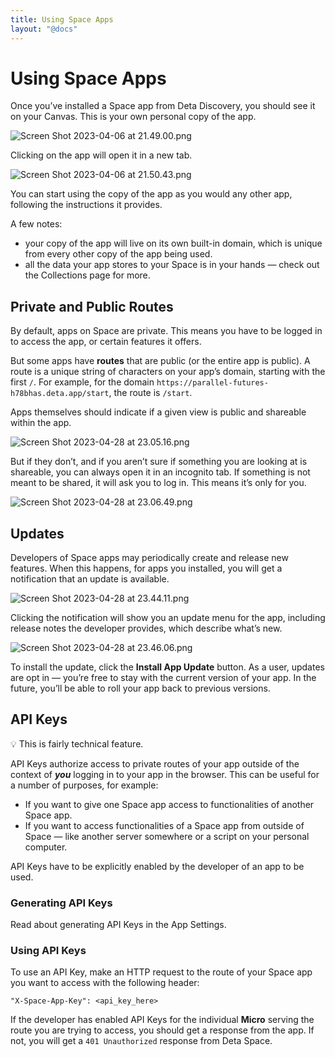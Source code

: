 ```yaml
---
title: Using Space Apps
layout: "@docs"
---
```


# Using Space Apps

Once you’ve installed a Space app from Deta Discovery, you should see it on your Canvas. This is your own personal copy of the app.

![Screen Shot 2023-04-06 at 21.49.00.png](Using%20Space%20Apps%203b698d1eb2754e1e93524f043f39adef/Screen_Shot_2023-04-06_at_21.49.00.png)

Clicking on the app will open it in a new tab.

![Screen Shot 2023-04-06 at 21.50.43.png](Using%20Space%20Apps%203b698d1eb2754e1e93524f043f39adef/Screen_Shot_2023-04-06_at_21.50.43.png)

You can start using the copy of the app as you would any other app, following the instructions it provides. 

A few notes:

- your copy of the app will live on its own built-in domain, which is unique from every other copy of the app being used.
- all the data your app stores to your Space is in your hands — check out the Collections page for more.

## Private and Public Routes

By default, apps on Space are private. This means you have to be logged in to access the app, or certain features it offers. 

But some apps have ************routes************ that are public (or the entire app is public). A route is a unique string of characters on your app’s domain, starting with the first `/`. For example, for the domain `https://parallel-futures-h78bhas.deta.app/start`, the route is `/start`.

Apps themselves should indicate if a given view is public and shareable within the app.

![Screen Shot 2023-04-28 at 23.05.16.png](Using%20Space%20Apps%203b698d1eb2754e1e93524f043f39adef/Screen_Shot_2023-04-28_at_23.05.16.png)

But if they don’t, and if you aren’t sure if something you are looking at is shareable, you can always open it in an incognito tab. If something is not meant to be shared, it will ask you to log in. This means it’s only for you.

![Screen Shot 2023-04-28 at 23.06.49.png](Using%20Space%20Apps%203b698d1eb2754e1e93524f043f39adef/Screen_Shot_2023-04-28_at_23.06.49.png)

## Updates

Developers of Space apps may periodically create and release new features. When this happens, for apps you installed, you will get a notification that an update is available.

![Screen Shot 2023-04-28 at 23.44.11.png](Using%20Space%20Apps%203b698d1eb2754e1e93524f043f39adef/Screen_Shot_2023-04-28_at_23.44.11.png)

Clicking the notification will show you an update menu for the app, including release notes the developer provides, which describe what’s new. 

![Screen Shot 2023-04-28 at 23.46.06.png](Using%20Space%20Apps%203b698d1eb2754e1e93524f043f39adef/Screen_Shot_2023-04-28_at_23.46.06.png)

To install the update, click the **************************************Install App Update************************************** button. As a user, updates are opt in — you’re free to stay with the current version of your app. In the future, you’ll be able to roll your app back to previous versions.

## API Keys

<aside>
💡 This is fairly technical feature.

</aside>

API Keys authorize access to private routes of your app outside of the context of *********you********* logging in to your app in the browser. This can be useful for a number of purposes, for example:

- If you want to give one Space app access to functionalities of another Space app.
- If you want to access functionalities of a Space app from outside of Space — like another server somewhere or a script on your personal computer.

API Keys have to be explicitly enabled by the developer of an app to be used.

### Generating API Keys

Read about generating API Keys in the App Settings.

### Using API Keys

To use an API Key, make an HTTP request to the route of your Space app you want to access with the following header:

```
"X-Space-App-Key": <api_key_here>
```

If the developer has enabled API Keys for the individual **********Micro********** serving the route you are trying to access, you should get a response from the app. If not, you will get a `401 Unauthorized` response from Deta Space.